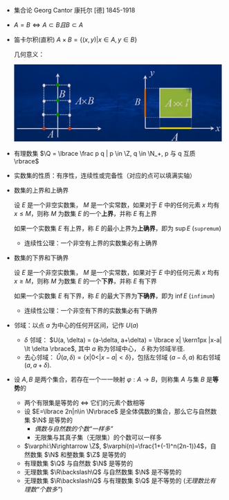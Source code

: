 

- 集合论 Georg Cantor 康托尔 [德] 1845-1918
- $A = B \iff A \subset B 且 B \subset A$
- 笛卡尔积(直积) $A\times B = \lbrace (x,y)|x \in A, y \in B \rbrace$
  
  几何意义：

  ![img](../img/img1-0-cartesian-product.png)

- 有理数集 $\Q = \lbrace \frac p q | p \in \Z, q \in \N_+, p 与 q 互质 \rbrace$
- 实数集的性质：有序性，连续性或完备性（对应的点可以填满实轴）
- 数集的上界和上确界
  
  设 $E$ 是一个非空实数集， $M$ 是一个实常数，如果对于 $E$ 中的任何元素 $x$ 均有 $x \leqslant M$，则称 $M$ 为数集 $E$ 的一个**上界**，并称 $E$ 有上界

  如果一个实数集 $E$ 有上界，称 $E$ 的最小上界为**上确界**，即为 $\sup E$ (`supremum`)

  - 连续性公理：一个非空有上界的实数集必有上确界
  
- 数集的下界和下确界
  
  设 $E$ 是一个非空实数集， $M$ 是一个实常数，如果对于 $E$ 中的任何元素 $x$ 均有 $x \geqslant M$，则称 $M$ 为数集 $E$ 的一个**下界**，并称 $E$ 有下界

  如果一个实数集 $E$ 有下界，称 $E$ 的最大下界为**下确界**，即为 $\inf E$ (`infimum`)

  - 连续性公理：一个非空有下界的实数集必有下确界
- 邻域：以点 $a$ 为中心的任何开区间，记作 $U(a)$
  - $\delta$ 邻域： $U(a, \delta) = (a-\delta, a+\delta) = \lbrace x| \kern1px |x-a| \lt \delta \rbrace$, 其中 $a$ 称为邻域中心， $\delta$ 称为邻域半径.
  - 去心邻域： $\mathring{U}(a, \delta) = \lbrace x | 0 \lt |x-a| \lt \delta\rbrace$，包括左邻域 $(a-\delta, a)$ 和右邻域 $(a,a+\delta)$.
- 设 $A,B$ 是两个集合，若存在一个一一映射 $\varphi:A\rightarrow B$，则称集 $A$ 与集 $B$ 是**等势**的
  - 两个有限集是等势的 $\iff$ 它们的元素个数相等
  - 设 $E=\lbrace 2n|n\in \N\rbrace$ 是全体偶数的集合，那么它与自然数集 $\N$ 是等势的
    - *偶数与自然数的个数“一样多”*
    - 无限集与其真子集（无限集）的个数可以一样多
  - $\varphi:\N\rightarrow \Z$, $\varphi(n)=\frac{1+(-1)^n(2n-1)}4$，自然数集 $\N$ 和整数集 $\Z$ 是等势的
  - 有理数集 $\Q$ 与自然数 $\N$ 是等势的
  - 无理数集 $\R\backslash\Q$ 与自然数集 $\N$ 是不等势的
  - 无理数集 $\R\backslash\Q$ 与有理数集 $\Q$ 是不等势的 (*无理数比有理数“个数多”*)